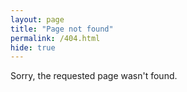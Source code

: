 ```yaml
---
layout: page
title: "Page not found"
permalink: /404.html
hide: true
---
```

Sorry, the requested page wasn't found.
